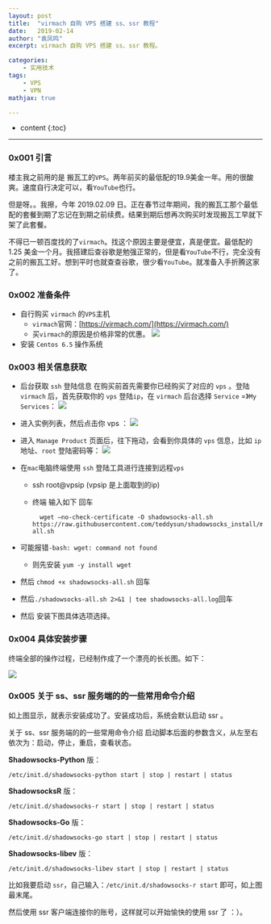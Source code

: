 ```yaml
---
layout: post
title:  "virmach 自购 VPS 搭建 ss、ssr 教程"
date:   2019-02-14
author: "袁凤鸣"
excerpt: virmach 自购 VPS 搭建 ss、ssr 教程。

categories: 
    - 实用技术
tags: 
    - VPS
    - VPN
mathjax: true

---
```

* content
{:toc}
---

### 0x001 引言
楼主我之前用的是 搬瓦工的`VPS`。两年前买的最低配的19.9美金一年。用的很酸爽。速度自行决定可以，看`YouTube`也行。

但是呀。。我擦，今年 2019.02.09 日。正在春节过年期间，我的搬瓦工那个最低配的套餐到期了忘记在到期之前续费。结果到期后想再次购买时发现搬瓦工早就下架了此套餐。

不得已一顿百度找的了`virmach`。找这个原因主要是便宜，真是便宜。最低配的 1.25 美金一个月。我搭建后查谷歌是勉强正常的，但是看`YouTube`不行，完全没有之前的搬瓦工好。想到平时也就查查谷歌，很少看`YouTube`。就准备入手折腾这家了。





### 0x002 准备条件

- 自行购买 `virmach` 的`VPS`主机
    - `virmach`官网：[https://virmach.com/](https://virmach.com/)
    - 买`virmach`的原因是价格非常的优惠。
    ![](https://ws3.sinaimg.cn/large/006tNc79ly1g058dlwbzqj31dc0u0ajl.jpg)
- 安装 `Centos 6.5` 操作系统


### 0x003  相关信息获取
- 后台获取 `ssh` 登陆信息
在购买前首先需要你已经购买了对应的 `vps` 。登陆 `virmach` 后，首先获取你的 `vps` 登陆`ip`，在 `virmach` 后台选择 `Service` =》`My Services`：
![](https://ws2.sinaimg.cn/large/006tNc79ly1g059294tnwj309k06zmxo.jpg)

- 进入实例列表，然后点击你 vps ：
![](https://ws2.sinaimg.cn/large/006tNc79ly1g0593ndbbxj30bu068mxk.jpg)
- 进入 `Manage Product` 页面后，往下拖动，会看到你具体的 `vps` 信息，比如 `ip` 地址、`root` 登陆密码等：
![](https://ws4.sinaimg.cn/large/006tNc79ly1g0594ahocej30ft08ejrz.jpg)

- 在`mac`电脑终端使用 `ssh` 登陆工具进行连接到远程`vps`
    - ssh root@vpsip (vpsip 是上面取到的ip)
    - 终端 输入如下 回车

            wget –no-check-certificate -O shadowsocks-all.sh https://raw.githubusercontent.com/teddysun/shadowsocks_install/master/shadowsocks-all.sh
            
 -  可能报错`-bash: wget: command not found`
     -  则先安装 `yum -y install wget`
-  然后 `chmod +x shadowsocks-all.sh` 回车
-  然后`./shadowsocks-all.sh 2>&1 | tee shadowsocks-all.log`回车
-  然后 安装下图具体选项选择。


### 0x004  具体安装步骤
终端全部的操作过程，已经制作成了一个漂亮的长长图。如下：

![](https://ws2.sinaimg.cn/large/006tNc79ly1g058ztnhhpj30sgcg9b2d.jpg)


### 0x005 关于 ss、ssr 服务端的的一些常用命令介绍

如上图显示，就表示安装成功了。安装成功后，系统会默认启动 ssr 。

关于 ss、ssr 服务端的的一些常用命令介绍
启动脚本后面的参数含义，从左至右依次为：启动，停止，重启，查看状态。

**Shadowsocks-Python** 版：

    /etc/init.d/shadowsocks-python start | stop | restart | status

**ShadowsocksR** 版：

    /etc/init.d/shadowsocks-r start | stop | restart | status

**Shadowsocks-Go** 版：

    /etc/init.d/shadowsocks-go start | stop | restart | status

**Shadowsocks-libev** 版：

    /etc/init.d/shadowsocks-libev start | stop | restart | status

比如我要启动 `ssr`，自己输入：`/etc/init.d/shadowsocks-r start` 即可，如上图最末尾。

然后使用 ssr 客户端连接你的账号，这样就可以开始愉快的使用 ssr 了 ：）。



